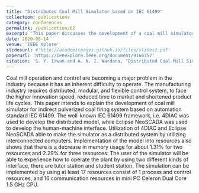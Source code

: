 ```yaml
---
title: "Distributed Coal Mill Simulator based on IEC 61499"
collection: publications
category: conferences
permalink: /publication/02
excerpt: 'This paper discusses the development of a coal mill simulator for indirect pulverized coal firing systems using the IEC 61499 automation standard. The simulator, built with 4DIAC for distributed modeling and Eclipse NeoSCADA for the human-machine interface, reduces memory usage by up to 2.29% and allows users to operate the system through tutor and student stations using at least 17 interconnected resources.'
date: 2020-08-14
venue: 'IEEE Xplore'
slidesurl: #'http://academicpages.github.io/files/slides2.pdf'
paperurl: 'https://ieeexplore.ieee.org/document/9166357'
citation: 'S. Y. Irwan and A. N. I. Wardana, "Distributed Coal Mill Simulator based on IEC 61499," 2019 5th International Conference on Science and Technology (ICST), Yogyakarta, Indonesia, 2019, pp. 1-6, doi: 10.1109/ICST47872.2019.9166357.'
---
```


Coal mill operation and control are becoming a major problem in the industry because it has an inherent difficulty to operate. The manufacturing industry requires distributed, modular, and flexible control system, to face the higher innovation speed, reduced time to market and shortened product life cycles. This paper intends to explain the development of coal mill simulator for indirect pulverized coal firing system based on automation standard IEC 61499. The well-known IEC 61499 framework, i.e. 4DIAC was used to develop the distributed model, while Eclipse NeoSCADA was used to develop the human-machine interface. Utilization of 4DIAC and Eclipse NeoSCADA able to make the simulator as a distributed system by utilizing interconnected computers. Implementation of the model into resources also shows that there is a decrease in memory usage for about 1.31% for two resources and 2.29% for three resources. The user of the simulator will be able to experience how to operate the plant by using two different kinds of interface, there are tutor station and student station. The simulation can be implemented by using at least 17 resources consist of 1 process and control resources, and 16 communication resources in mini PC Celeron Dual Core 1.5 GHz CPU.